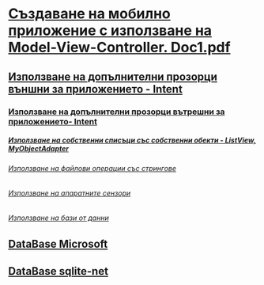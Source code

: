 # [Създаване на мобилно приложение с използване на Model-View-Controller. Doc1.pdf](https://github.com/vakovsky/Android/blob/main/csAndroid/arch/Doc1.pdf)
##  [Използване на допълнителни прозорци външни за приложението - Intent](https://github.com/vakovsky/Android/blob/main/csAndroid/arch/Doc1.pdf)
###  [Използване на допълнителни прозорци вътрешни за приложението- Intent](https://github.com/vakovsky/Android/blob/main/csAndroid/arch/Doc1.pdf)
#####  [Използване на собственни списъци със собственни обекти - ListView, MyObjectAdapter](https://github.com/vakovsky/Android/blob/main/csAndroid/arch/Doc1.pdf)
######  [Използване на файлови операции със стрингове](https://github.com/vakovsky/Android/blob/main/csAndroid/arch/Doc1.pdf)
######  [Използване на апаратните сензори](https://github.com/vakovsky/Android/blob/main/csAndroid/arch/Doc1.pdf)
######  [Използване на бази от данни](https://github.com/vakovsky/Android/blob/main/csAndroid/arch/Doc1.pdf)
## [DataBase Microsoft](https://learn.microsoft.com/en-us/xamarin/android/data-cloud/data-access/using-sqlite-orm)
## [DataBase sqlite-net](https://github.com/praeclarum/sqlite-net)
